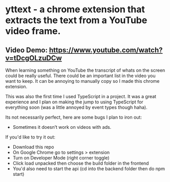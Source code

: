 # yttext - a chrome extension that extracts the text from a YouTube video frame.
## Video Demo: https://www.youtube.com/watch?v=tDcgOLzuDCw

When learning something on YouTube the transcript of whats on the screen could be really useful.
There could be an important list in the video you want to keep.
It can be annoying to manually copy so I made this chrome extension.

This was also the first time I used TypeScript in a project. 
It was a great experience and I plan on making the jump to using TypeScript for everything soon
(was a little annoyed by event types though haha).

Its not necessarily perfect, here are some bugs I plan to iron out:
<ul>
<li>Sometimes it doesn’t work on videos with ads.</li>
</ul>

If you'd like to try it out:
<ul>
  <li>Download this repo</li>
  <li>On Google Chrome go to settings > extension</li>
  <li>Turn on Developer Mode (right corner toggle) </li>
  <li>Click load unpacked then choose the build folder in the frontend </li>
  <li>You'd also need to start the api (cd into the backend folder then do npm start) </li>
</ul>
